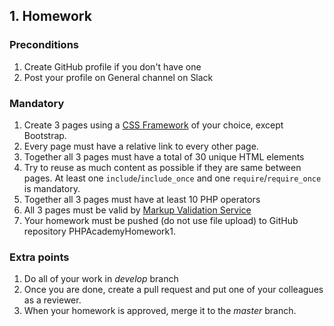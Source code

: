 ## 1. Homework

### Preconditions
1. Create GitHub profile if you don't have one
2. Post your profile on General channel on Slack

### Mandatory
1. Create 3 pages using a [CSS Framework](https://www.creativebloq.com/features/best-css-frameworks) of your choice, except Bootstrap.
2. Every page must have a relative link to every other page.
3. Together all 3 pages must have a total of 30 unique HTML elements
4. Try to reuse as much content as possible if they are same between pages. At least one `include`/`include_once` and one `require`/`require_once` is mandatory.
5. Together all 3 pages must have at least 10 PHP operators
6. All 3 pages must be valid by [Markup Validation Service](https://validator.w3.org/)
7. Your homework must be pushed (do not use file upload) to GitHub repository PHPAcademyHomework1. 

### Extra points
1. Do all of your work in _develop_ branch
2. Once you are done, create a pull request and put one of your colleagues as a reviewer.
3. When your homework is approved, merge it to the _master_ branch.